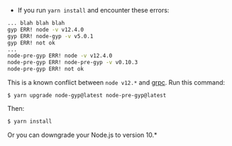 - If you run `yarn install` and encounter these errors:
```bash
... blah blah blah
gyp ERR! node -v v12.4.0
gyp ERR! node-gyp -v v5.0.1
gyp ERR! not ok 
...
node-pre-gyp ERR! node -v v12.4.0
node-pre-gyp ERR! node-pre-gyp -v v0.10.3
node-pre-gyp ERR! not ok 
```
This is a known conflict between `node v12.*` and [grpc](https://www.npmjs.com/package/grpc).
Run this command:
```
$ yarn upgrade node-gyp@latest node-pre-gyp@latest
``` 
Then:
```bash
$ yarn install
```
Or you can downgrade your Node.js to version 10.*